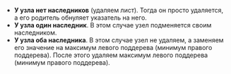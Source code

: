 - **У узла нет наследников** (удаляем лист). Тогда он просто удаляется, а его родитель обнуляет указатель на него.
- **У узла один наследник**. В этом случае узел подменяется своим наследником.
- **У узла оба наследника**. В этом случае узел не удаляем, а заменяем его значение на максимум левого поддерева (минимум правого поддерева). После этого удаляем максимум левого поддерева (минимум правого поддерева).